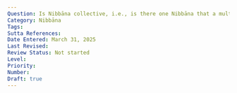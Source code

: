 ```yaml
---
Question: Is Nibbāna collective, i.e., is there one Nibbāna that a multitude attain?
Category: Nibbāna
Tags:
Sutta References:
Date Entered: March 31, 2025
Last Revised:
Review Status: Not started
Level: 
Priority: 
Number: 
Draft: true
---
```

